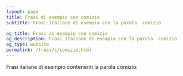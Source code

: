 ```yaml
---
layout: page
title: Frasi di esempio con comizio 
subtitle: Frasi italiane di esempio con la parola  comizio

og_title: Frasi di esempio con comizio 
og_description: Frasi italiane di esempio con la parola  comizio
og_type: website
permalink: /frasi/c/comizio.html
---
```


Frasi italiane di esempio contenenti la parola comizio:


